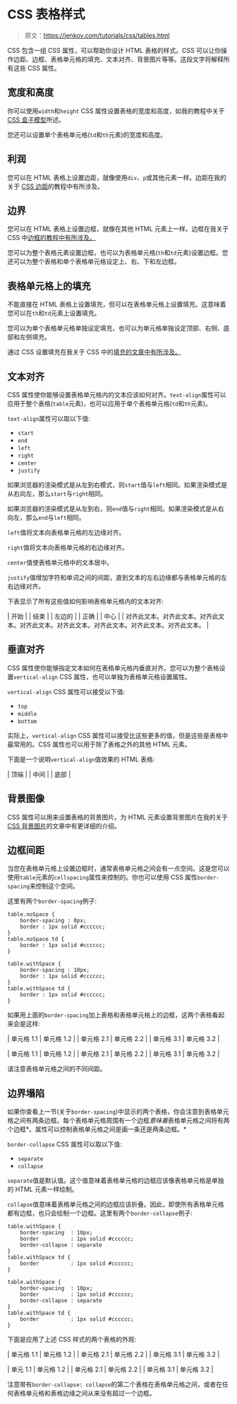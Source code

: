 # CSS 表格样式

> 原文：<https://jenkov.com/tutorials/css/tables.html>

CSS 包含一组 CSS 属性，可以帮助你设计 HTML 表格的样式。CSS 可以让你操作边距、边框、表格单元格的填充、文本对齐、背景图片等等。这段文字将解释所有这些 CSS 属性。

## 宽度和高度

你可以使用`width`和`height` CSS 属性设置表格的宽度和高度，如我的教程中关于 [CSS 盒子模型](/css/box-model.html)所述。

您还可以设置单个表格单元格(`td`和`th`元素)的宽度和高度。

## 利润

您可以在 HTML 表格上设置边距，就像使用`div`、`p`或其他元素一样。边距在我的关于 [CSS 边距](/css/margin.html)的教程中有所涉及。

## 边界

您可以在 HTML 表格上设置边框，就像在其他 HTML 元素上一样。边框在我关于 CSS 中[边框的教程中有所涉及。](/css/border.html)

您可以为整个表格元素设置边框，也可以为表格单元格(`th`和`td`元素)设置边框。您还可以为整个表格和单个表格单元格设定上、右、下和左边框。

## 表格单元格上的填充

不能直接在 HTML 表格上设置填充，但可以在表格单元格上设置填充。这意味着您可以在`th`和`td`元素上设置填充。

您可以为单个表格单元格单独设定填充，也可以为单元格单独设定顶部、右侧、底部和左侧填充。

通过 CSS 设置填充在我关于 CSS 中的[填充的文章中有所涉及。](/css/padding.html)

## 文本对齐

CSS 属性使你能够设置表格单元格内的文本应该如何对齐。`text-align`属性可以应用于整个表格(`table`元素)，也可以应用于单个表格单元格(`td`和`th`元素)。

`text-align`属性可以取以下值:

*   `start`
*   `end`
*   `left`
*   `right`
*   `center`
*   `justify`

如果浏览器的渲染模式是从左到右模式，则`start`值与`left`相同。如果渲染模式是从右向左，那么`start`与`right`相同。

如果浏览器的渲染模式是从左到右，则`end`值与`right`相同。如果渲染模式是从右向左，那么`end`与`left`相同。

`left`值将文本向表格单元格的左边缘对齐。

`right`值将文本向表格单元格的右边缘对齐。

`center`值使表格单元格中的文本居中。

`justify`值增加字符和单词之间的间距，直到文本的左右边缘都与表格单元格的左右边缘对齐。

下表显示了所有这些值如何影响表格单元格内的文本对齐:

| 开始 |
| 结束 |
| 左边的 |
| 正确 |
| 中心 |
| 对齐此文本。对齐此文本。对齐此文本。对齐此文本。对齐此文本。对齐此文本。对齐此文本。对齐此文本。 |

## 垂直对齐

CSS 属性使你能够指定文本如何在表格单元格内垂直对齐。您可以为整个表格设置`vertical-align` CSS 属性，也可以单独为表格单元格设置属性。

`vertical-align` CSS 属性可以接受以下值:

*   `top`
*   `middle`
*   `bottom`

实际上，`vertical-align` CSS 属性可以接受比这些更多的值，但是这些是表格中最常用的。CSS 属性也可以用于除了表格之外的其他 HTML 元素。

下面是一个说明`vertical-align`值效果的 HTML 表格:

| 顶端 |
| 中间 |
| 底部 |

## 背景图像

CSS 属性可以用来设置表格的背景图片。为 HTML 元素设置背景图片在我的关于 [CSS 背景图片](/css/background-image.html)的文章中有更详细的介绍。

## 边框间距

当您在表格单元格上设置边框时，通常表格单元格之间会有一点空间。这是您可以使用`table`元素的`cellspacing`属性来控制的。你也可以使用 CSS 属性`border-spacing`来控制这个空间。

这里有两个`border-spacing`例子:

```
table.noSpace {
    border-spacing : 0px;
    border : 1px solid #cccccc;
}
table.noSpace td {
    border : 1px solid #cccccc;
}

table.withSpace {
    border-spacing : 10px;
    border : 1px solid #cccccc;
}
table.withSpace td {
    border : 1px solid #cccccc;
}

```

如果用上面的`border-spacing`加上表格和表格单元格上的边框，这两个表格看起来会是这样:

| 单元格 1.1 | 单元格 1.2 |
| 单元格 2.1 | 单元格 2.2 |
| 单元格 3.1 | 单元格 3.2 |

| 单元格 1.1 | 单元格 1.2 |
| 单元格 2.1 | 单元格 2.2 |
| 单元格 3.1 | 单元格 3.2 |

请注意表格单元格之间的不同间距。

## 边界塌陷

如果你查看上一节(关于`border-spacing`)中显示的两个表格，你会注意到表格单元格之间有两条边框。每个表格单元格周围有一个边框*意味着*表格单元格之间将有两个边框*。属性可以控制表格单元格之间是画一条还是两条边框。*

`border-collapse` CSS 属性可以取以下值:

*   `separate`
*   `collapse`

`separate`值是默认值。这个值意味着表格单元格的边框应该像表格单元格是单独的 HTML 元素一样绘制。

`collapse`值意味着表格单元格之间的边框应该折叠。因此，即使所有表格单元格都有边框，也只会绘制一个边框。这里有两个`border-collapse`例子:

```
table.withSpace {
    border-spacing  : 10px;
    border          : 1px solid #cccccc;
    border-collapse : separate
}
table.withSpace td {
    border          : 1px solid #cccccc;
}

table.withSpace {
    border-spacing  : 10px;
    border          : 1px solid #cccccc;
    border-collapse : separate
}
table.withSpace td {
    border          : 1px solid #cccccc;
}

```

下面是应用了上述 CSS 样式的两个表格的外观:

| 单元格 1.1 | 单元格 1.2 |
| 单元格 2.1 | 单元格 2.2 |
| 单元格 3.1 | 单元格 3.2 |

| 单元 1.1 | 单元格 1.2 |
| 单元格 2.1 | 单元格 2.2 |
| 单元格 3.1 | 单元格 3.2 |

注意带有`border-collapse: collapse`的第二个表格在表格单元格之间，或者在任何表格单元格和表格边缘之间从来没有超过一个边框。